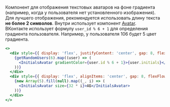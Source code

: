 Компонент для отображения текстовых аватаров на фоне градиента (например, когда у пользователя нет установленного изображения). Для лучшего отображения, рекомендуется использовать длину текста <b>не более 2 символов</b>. Внутри использует компонент [Avatar](#!/Avatar).<br />
ВКонтакте использует формулу `user_id % 6 + 1` для определения градиента пользователя. Например, у пользователя 106 будет 5 цвет градиента.

```jsx { "props": { "layout": false, "iframe": false } }
<>
  <div style={{ display: 'flex', justifyContent: 'center', gap: 8, flexFlow: 'row wrap' }}>
    {getRandomUsers(6).map((user) => (
      <InitialsAvatar gradientColor={user.id % 6 + 1}>{user.initials}</InitialsAvatar>
    ))}
  </div>
  <div style={{ display: 'flex', alignItems: 'center', gap: 8, flexFlow: 'column wrap' }}>
    {new Array(5).fill(null).map((_, i) => (
      <InitialsAvatar size={32 * i}>АБ</InitialsAvatar>
    ))}
  </div>
</>
```
